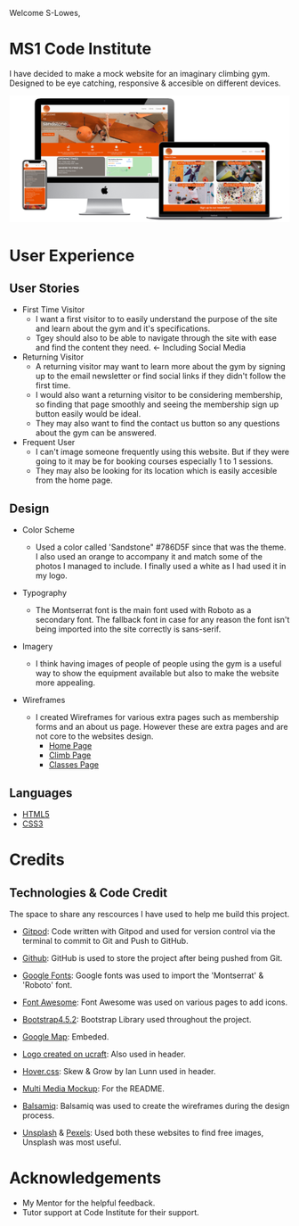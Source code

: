 Welcome S-Lowes,

# MS1 Code Institute

I have decided to make a mock website for an imaginary climbing gym. Designed to be eye catching, responsive & accesible on different devices.

![Multi-Device MockUp](assets/images/multimedia.png)

# User Experience

## User Stories

- First Time Visitor
    - I want a first visitor to to easily understand the purpose of the site and learn about the gym and it's specifications.
    - Tgey should also to be able to navigate through the site with ease and find the content they need. <- Including Social Media
- Returning Visitor
    - A returning visitor may want to learn more about the gym by signing up to the email newsletter or find social links if they didn't follow the first time.
    - I would also want a returning visitor to be considering membership, so finding that page smoothly and seeing the membership sign up button easily would be ideal.
    - They may also want to find the contact us button so any questions about the gym can be answered.
- Frequent User
    - I can't image someone frequently using this website. But if they were going to it may be for booking courses especially 1 to 1 sessions.
    - They may also be looking for its location which is easily accesible from the home page.

## Design

- Color Scheme
    - Used a color called 'Sandstone" #786D5F since that was the theme. I also used an orange to accompany it and match some of the photos I managed to include. I finally used a white as I had used it in my logo.

- Typography
    - The Montserrat font is the main font used with Roboto as a secondary font. The fallback font in case for any reason the font isn't being imported into the site correctly is sans-serif.

- Imagery
    - I think having images of people of people using the gym is a useful way to show the equipment available but also to make the website more appealing.

- Wireframes
    - I created Wireframes for various extra pages such as membership forms and an about us page. However these are extra pages and are not core to the websites design.
        - [Home Page](/workspace/MS1/ms1-wireframe/index.html.png)
        - [Climb Page](/workspace/MS1/ms1-wireframe/membership.html.png)
        - [Classes Page](/workspace/MS1/ms1-wireframe/classes.html.png)

## Languages

- [HTML5](https://en.wikipedia.org/wiki/HTML5)
- [CSS3](https://en.wikipedia.org/wiki/CSS)

# Credits

## Technologies & Code Credit

The space to share any rescources I have used to help me build this project.

- [Gitpod](https://www.gitpod.io/): Code written with Gitpod and used for version control via the terminal to commit to Git and Push to GitHub.

- [Github](https://github.com/): GitHub is used to store the project after being pushed from Git.

- [Google Fonts](https://fonts.google.com/?query=Oswa): Google fonts was used to import the 'Montserrat' & 'Roboto' font.

- [Font Awesome](https://fontawesome.com/): Font Awesome was used on various pages to add icons.

- [Bootstrap4.5.2](https://getbootstrap.com/): Bootstrap Library used throughout the project.

- [Google Map](https://www.google.co.uk/maps): Embeded.

- [Logo created on ucraft](https://www.ucraft.com/free-logo-maker): Also used in header.

- [Hover.css](http://ianlunn.github.io/Hover/): Skew & Grow by Ian Lunn used in header.

- [Multi Media Mockup](https://techsini.com/multi-mockup/): For the README.

- [Balsamiq](https://balsamiq.com/): Balsamiq was used to create the wireframes during the design process.

- [Unsplash](https://unsplash.com/) & [Pexels](https://www.pexels.com/): Used both these websites to find free images, Unsplash was most useful.

# Acknowledgements

- My Mentor for the helpful feedback.
- Tutor support at Code Institute for their support.
